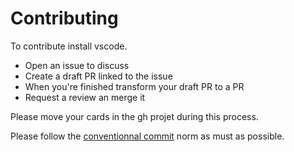# Contributing

To contribute install vscode.

- Open an issue to discuss
- Create a draft PR linked to the issue
- When you're finished transform your draft PR to a PR
- Request a review an merge it

Please move your cards in the gh projet during this process.

Please follow the [conventionnal commit](https://www.conventionalcommits.org/en/v1.0.0/) norm as must as possible.

